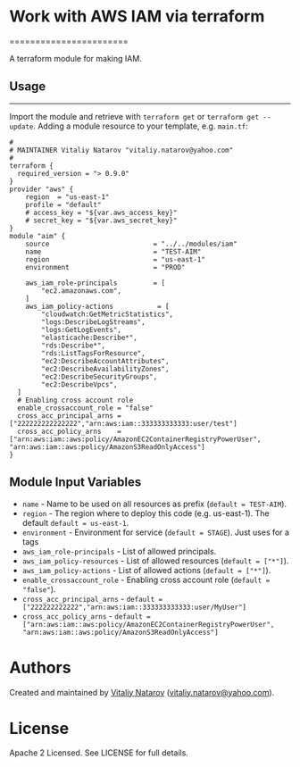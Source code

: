 # Work with AWS IAM via terraform
=======================

A terraform module for making IAM.

## Usage
--------

Import the module and retrieve with ```terraform get``` or ```terraform get --update```. Adding a module resource to your template, e.g. `main.tf`:

```
#
# MAINTAINER Vitaliy Natarov "vitaliy.natarov@yahoo.com"
#
terraform {
  required_version = "> 0.9.0"
}
provider "aws" {
    region  = "us-east-1"
    profile = "default"
    # access_key = "${var.aws_access_key}"
    # secret_key = "${var.aws_secret_key}"
}
module "aim" {
    source                          = "../../modules/iam"
    name                            = "TEST-AIM"
    region                          = "us-east-1"
    environment                     = "PROD"

    aws_iam_role-principals         = [
        "ec2.amazonaws.com",
    ]
    aws_iam_policy-actions           = [
        "cloudwatch:GetMetricStatistics",
        "logs:DescribeLogStreams",
        "logs:GetLogEvents",
        "elasticache:Describe*",
        "rds:Describe*",
        "rds:ListTagsForResource",
        "ec2:DescribeAccountAttributes",
        "ec2:DescribeAvailabilityZones",
        "ec2:DescribeSecurityGroups",
        "ec2:DescribeVpcs",
  ]
  # Enabling cross account role 
  enable_crossaccount_role = "false" 
  cross_acc_principal_arns = ["222222222222222","arn:aws:iam::333333333333:user/test"]
  cross_acc_policy_arns    = ["arn:aws:iam::aws:policy/AmazonEC2ContainerRegistryPowerUser", "arn:aws:iam::aws:policy/AmazonS3ReadOnlyAccess"] 
}
```

Module Input Variables
----------------------

- `name` - Name to be used on all resources as prefix (`default = TEST-AIM`).
- `region` - The region where to deploy this code (e.g. us-east-1). The default `default = us-east-1`.
- `environment` - Environment for service (`default = STAGE`). Just uses for a tags
- `aws_iam_role-principals` - List of allowed principals.
- `aws_iam_policy-resources` - List of allowed resources (`default = ["*"]`).
- `aws_iam_policy-actions` - List of allowed actions (`default = ["*"]`).
- `enable_crossaccount_role` - Enabling cross account role (`default = "false"`).
- `cross_acc_principal_arns` - `default = ["222222222222","arn:aws:iam::333333333333:user/MyUser"]`
- `cross_acc_policy_arns` -    `default = ["arn:aws:iam::aws:policy/AmazonEC2ContainerRegistryPowerUser", "arn:aws:iam::aws:policy/AmazonS3ReadOnlyAccess"]`
 

Authors
=======

Created and maintained by [Vitaliy Natarov](https://github.com/SebastianUA)
(vitaliy.natarov@yahoo.com).

License
=======

Apache 2 Licensed. See LICENSE for full details.
